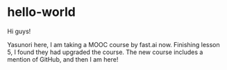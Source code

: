 # hello-world

Hi guys!

Yasunori here, I am taking a MOOC course by fast.ai now.
Finishing lesson 5, I found they had upgraded the course.
The new course includes a mention of GitHub, and then I am here!
